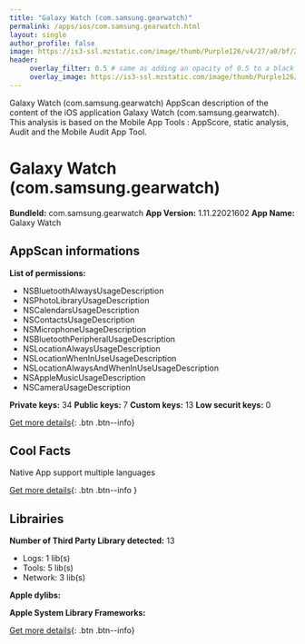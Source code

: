 ```yaml
---
title: "Galaxy Watch (com.samsung.gearwatch)"
permalink: /apps/ios/com.samsung.gearwatch.html
layout: single
author_profile: false
image: https://is3-ssl.mzstatic.com/image/thumb/Purple126/v4/27/a0/bf/27a0bfaf-3df0-385d-eeb0-a44663348484/AppIcon-1x_U007emarketing-0-5-0-0-85-220.png/512x512bb.jpg
header: 
     overlay_filter: 0.5 # same as adding an opacity of 0.5 to a black background
     overlay_image: https://is3-ssl.mzstatic.com/image/thumb/Purple126/v4/27/a0/bf/27a0bfaf-3df0-385d-eeb0-a44663348484/AppIcon-1x_U007emarketing-0-5-0-0-85-220.png/512x512bb.jpg
---
```

Galaxy Watch (com.samsung.gearwatch) AppScan description of the content of the iOS application Galaxy Watch (com.samsung.gearwatch). This analysis is based on the Mobile App Tools : AppScore, static analysis, Audit and the Mobile Audit App Tool.

# Galaxy Watch (com.samsung.gearwatch)

**BundleId:** com.samsung.gearwatch
**App Version:** 1.11.22021602
**App Name:** Galaxy Watch


## AppScan informations 

**List of permissions:** 
- NSBluetoothAlwaysUsageDescription
- NSPhotoLibraryUsageDescription
- NSCalendarsUsageDescription
- NSContactsUsageDescription
- NSMicrophoneUsageDescription
- NSBluetoothPeripheralUsageDescription
- NSLocationAlwaysUsageDescription
- NSLocationWhenInUseUsageDescription
- NSLocationAlwaysAndWhenInUseUsageDescription
- NSAppleMusicUsageDescription
- NSCameraUsageDescription
  
  
**Private keys:** 34
**Public keys:** 7
**Custom keys:** 13
**Low securit keys:** 0
  
[Get more details](/pricing.html){: .btn .btn--info}

## Cool Facts

Native App
support multiple languages
  
[Get more details](/pricing.html){: .btn .btn--info }

## Librairies 
**Number of Third Party Library detected:** 13
- Logs: 1 lib(s)
- Tools: 5 lib(s)
- Network: 3 lib(s)


**Apple dylibs:**


**Apple System Library Frameworks:**


  
[Get more details](/pricing.html){: .btn .btn--info}

